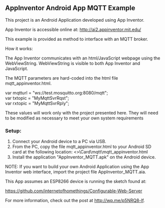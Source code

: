 <h2><strong>AppInventor Android App MQTT Example</strong></h2>

This project is an Android Application developed using App Inventor.

App Inventor is accessible online at: http://ai2.appinventor.mit.edu/

This example is provided as method to interface with an MQTT broker.

How it works:

The App Inventor communicates with an html/JavaScript webpage using
the WebViewString. WebViewString is visible to both App Inventor and JavaScript.

The MQTT parameters are hard-coded into the html file mqtt_appinventor.html.

var mqtturl = "ws://test.mosquitto.org:8080/mqtt";<br>
var txtopic = "MyMqttSvrRqst";<br>
var rxtopic = "MyMqttSvrRply";<br>

These values will work only with the project presented here. They will need to be 
modified as necessary to meet your own system requirements

<strong><h3>Setup:</h3></strong>

1. Connect your Android device to a PC via USB.
2. From the PC, copy the file mqtt_appinventor.html to your Android SD card at the following location:
   <<ANDROID NAME ON PC>>\Card\mqtt\mqtt_appinventor.html
3. Install the application "AppInventor_MQTT.apk" on the Android device.

NOTE: If you want to build your own Android Application using the App Inventor web interface,
import the project file AppInventor_MQTT.aia.

This App assumes an ESP8266 device is running the sketch found at: 

https://github.com/internetofhomethings/Configurable-Web-Server

For more information, check out the post at http://wp.me/p5NRQ8-lf.
